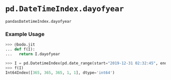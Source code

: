 # `pd.DateTimeIndex.dayofyear`

`pandasDatetimeIndex.dayofyear`

### Example Usage

```py
>>> @bodo.jit
... def f(I):
...   return I.dayofyear

>>> I = pd.DatetimeIndex(pd.date_range(start="2019-12-31 02:32:45", end="2020-01-01 19:12:05", periods=5))
>>> f(I)
Int64Index([365, 365, 365, 1, 1], dtype='int64')
```
